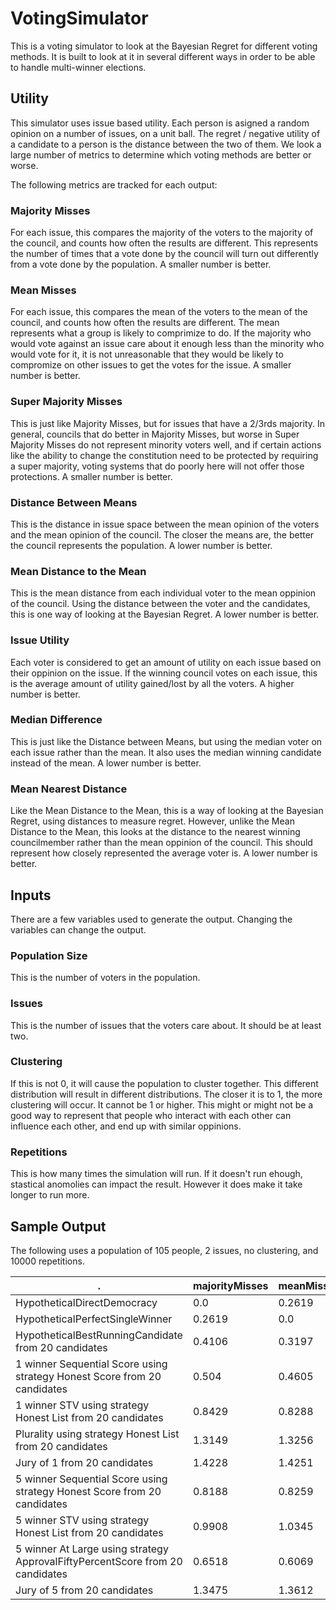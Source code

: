 # VotingSimulator

 This is a voting simulator to look at the Bayesian Regret for different voting methods. It is built to look at it in several different ways in order to be able to handle multi-winner elections.

## Utility

 This simulator uses issue based utility. Each person is asigned a random opinion on a number of issues, on a unit ball. The regret / negative utility of a candidate to a person is the distance between the two of them. We look a large number of metrics to determine which voting methods are better or worse.

The following metrics are tracked for each output:

### Majority Misses

 For each issue, this compares the majority of the voters to the majority of the council, and counts how often the results are different. This represents the number of times that a vote done by the council will turn out differently from a vote done by the population. A smaller number is better.

### Mean Misses

 For each issue, this compares the mean of the voters to the mean of the council, and counts how often the results are different. The mean represents what a group is likely to comprimize to do. If the majority who would vote against an issue care about it enough less than the minority who would vote for it, it is not unreasonable that they would be likely to compromize on other issues to get the votes for the issue. A smaller number is better.

### Super Majority Misses

 This is just like Majority Misses, but for issues that have a 2/3rds majority. In general, councils that do better in Majority Misses, but worse in Super Majority Misses do not represent minority voters well, and if certain actions like the ability to change the constitution need to be protected by requiring a super majority, voting systems that do poorly here will not offer those protections. A smaller number is better.

### Distance Between Means

 This is the distance in issue space between the mean opinion of the voters and the mean opinion of the council. The closer the means are, the better the council represents the population. A lower number is better.

### Mean Distance to the Mean

 This is the mean distance from each individual voter to the mean oppinion of the council. Using the distance between the voter and the candidates, this is one way of looking at the Bayesian Regret. A lower number is better.

### Issue Utility

 Each voter is considered to get an amount of utility on each issue based on their oppinion on the issue. If the winning council votes on each issue, this is the average amount of utility gained/lost by all the voters. A higher number is better.

### Median Difference

 This is just like the Distance between Means, but using the median voter on each issue rather than the mean. It also uses the median winning candidate instead of the mean. A lower number is better.

### Mean Nearest Distance

 Like the Mean Distance to the Mean, this is a way of looking at the Bayesian Regret, using distances to measure regret. However, unlike the Mean Distance to the Mean, this looks at the distance to the nearest winning councilmember rather than the mean oppinion of the council. This should represent how closely represented the average voter is. A lower number is better.


## Inputs

There are a few variables used to generate the output. Changing the variables can change the output.

### Population Size

This is the number of voters in the population.

### Issues

This is the number of issues that the voters care about. It should be at least two.

### Clustering

If this is not 0, it will cause the population to cluster together. This different distribution will result in different distributions. The closer it is to 1, the more clustering will occur. It cannot be 1 or higher. This might or might not be a good way to represent that people who interact with each other can influence each other, and end up with similar oppinions.

### Repetitions

This is how many times the simulation will run. If it doesn't run ehough, stastical anomolies can impact the result. However it does make it take longer to run more.


## Sample Output

 The following uses a population of 105 people, 2 issues, no clustering, and 10000 repetitions. 



. | majorityMisses | meanMisses | superMajorityMisses | distBetwenMeans | meanDistToMean | issueUtility | medianDiff | meanNearestDist
 ---  |  ---  |  ---  |  ---  |  ---  |  ---  |  ---  |  ---  |  --- 
HypotheticalDirectDemocracy | 0.0 | 0.2619 | 0.0 | 0.0 | 0.9964248670458794 | 0.09735401454732055 | 0.0 | 0.0
HypotheticalPerfectSingleWinner | 0.2619 | 0.0 | 3.0 | 0.0 | 0.9964248670458794 | 0.10117888669758104 | 0.06385825772869644 | 0.9964248670458794
HypotheticalBestRunningCandidate from 20 candidates | 0.4106 | 0.3197 | 3.0 | 0.9380656727578127 | 1.2809621483683586 | 0.09426070621041581 | 0.8896993644770255 | 1.2809621483683586
1 winner Sequential Score using strategy Honest Score from 20 candidates | 0.504 | 0.4605 | 3.0 | 0.9423936196073551 | 1.2817343567609787 | 0.08931136899880367 | 0.8973600646054787 | 1.2817343567609787
1 winner STV using strategy Honest List from 20 candidates | 0.8429 | 0.8288 | 3.0 | 0.9605298937754154 | 1.294580454993248 | 0.06419059378530365 | 0.9316027673393086 | 1.294580454993248
Plurality using strategy Honest List from 20 candidates | 1.3149 | 1.3256 | 3.0 | 0.9901088430259988 | 1.320308627998829 | 0.018171509072708432 | 0.9842328885972673 | 1.320308627998829
Jury of 1 from 20 candidates | 1.4228 | 1.4251 | 3.0 | 0.996983514211096 | 1.3281755145907401 | 0.007461371410469292 | 0.9973684619768843 | 1.3281755145907401
5 winner Sequential Score using strategy Honest Score from 20 candidates | 0.8188 | 0.8259 | 0.342 | 0.16058953896015418 | 1.0034566716074944 | 0.06457793797044432 | 0.4939622733249753 | 0.6713871244490147
5 winner STV using strategy Honest List from 20 candidates | 0.9908 | 1.0345 | 0.1782 | 0.14012827164725486 | 1.0029452415764333 | 0.04765630923322169 | 0.4455776657442424 | 0.6036514595210553
5 winner At Large using strategy ApprovalFiftyPercentScore from 20 candidates | 0.6518 | 0.6069 | 1.9019 | 0.6237528719981961 | 1.1265424895524978 | 0.08049156831394066 | 0.7391555922904786 | 0.8511210862398148
Jury of 5 from 20 candidates | 1.3475 | 1.3612 | 1.1497 | 0.4151812811722739 | 1.0628834990799427 | 0.015420344088407001 | 0.6551210885636344 | 0.729687903881073

